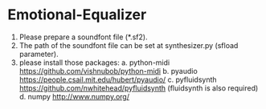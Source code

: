 # Emotional-Equalizer
1. Please prepare a soundfont file (*.sf2).
2. The path of the soundfont file can be set at synthesizer.py (sfload parameter).
3. please install those packages:
    a. python-midi https://github.com/vishnubob/python-midi
    b. pyaudio https://people.csail.mit.edu/hubert/pyaudio/
    c. pyfluidsynth https://github.com/nwhitehead/pyfluidsynth (fluidsynth is also required)
    d. numpy http://www.numpy.org/

